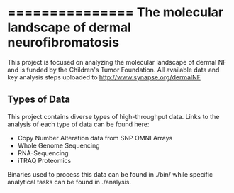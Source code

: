===============
The molecular landscape of dermal neurofibromatosis
===============
This project is focused on analyzing the molecular landscape of dermal NF and is
funded by the Children's Tumor Foundation.  All available data and key analysis
steps uploaded to http://www.synapse.org/dermalNF


Types of Data
-------------

This project contains diverse types of high-throughput data. Links to the
analysis of each type of data can be found here:
* Copy Number Alteration data from SNP OMNI Arrays
* Whole Genome Sequencing
* RNA-Sequencing
* iTRAQ Proteomics

Binaries used to process this data can be found in ./bin/ while specific
analytical tasks can be found in ./analysis.
